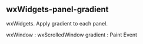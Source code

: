 ## wxWidgets-panel-gradient
wxWidgets. Apply gradient to each panel.

wxWindow : wxScrolledWindow
gradient : Paint Event

